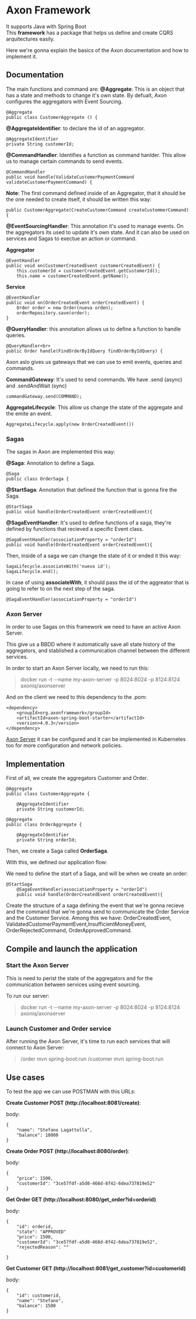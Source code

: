 # Axon Framework
It supports Java with Spring Boot<br>
This **framework** has a package that helps us define and create CQRS arquitectures easily.

Here we're gonna explain the basics of the Axon documentation and how to implement it.

## Documentation
The main functions and command are:
**@Aggregate**: This is an object that has a state and methods to change it's own state. By defualt, Axon configures the aggregators with Event Sourcing.

```
@Aggregate
public class CustomerAggregate () {
```

**@AggregateIdentifier**: to declare the id of an aggregator.

```
@AggregateIdentifier
private String customerId;
```

**@CommandHandler**: Identifies a function as command hanlder. This allow us to manage certain commands to send events.
```
@CommandHandler
public void handle(ValidateCustomerPaymentCommand validateCustomerPaymentCommand) {
```

**Note**: The first command defined inside of an Aggregator, that it should be the one needed to create itself, it should be written this way:

```@CommandHandler
public CustomerAggregate(CreateCustomerCommand createCustommerCommand) {
```

**@EventSourcingHandler**: This annotation it's used to manage events. On the aggregators its used to update it's own state. And it can also be used on services and Sagas to exectue an action or command.

**Aggregator**

```
@EventHandler
public void on(CustomerCreatedEvent customerCreatedEvent) { 
    this.customerId = customerCreatedEvent.getCustomerId();
    this.name = customerCreatedEvent.getName();
```

**Service**

```
@EventHandler
public void on(OrderCreatedEvent orderCreatedEvent) {
    Order order = new Order(nueva orden); 
    orderRepository.save(order);
}
```

**@QueryHandler**: this annotation allows us to define a function to handle queries.

```
@QueryHandler<br>
public Order handle(FindOrderByIdQuery findOrderByIdQuery) {
```

Axon aslo gives us gateways that we can use to emit events, queries and commands. 

**CommandGateway**: It's used to send commands. We have .send (async) and .sendAndWait (sync)

```
commandGateway.send(COMMAND);
```

**AggregateLifecycle**: This allow us change the state of the aggregate and the emite an event.

```
AggregateLifecycle.apply(new OrderCreatedEvent())
```

### Sagas
The sagas in Axon are implemented this way:

**@Saga**: Annotation to define a Saga.

```
@Saga
public class OrderSaga {
```

**@StartSaga**: Annotation that defined the function that is gonna fire the Saga.

```
@StartSaga
public void handle(OrderCreatedEvent orderCreatedEvent){
```

**@SagaEventHandler**: It's used to define functions of a saga, they're defined by functions that recieved a specific Event class.

```
@SagaEventHandler(associationProperty = "orderId")
public void handle(OrderCreatedEvent orderCreatedEvent){
```

Then, inside of a saga we can change the state of it or ended it this way:

```
SagaLifecycle.associateWith('nuevo id');
SagaLifecycle.end();
```
In case of using **associateWith**, it should pass the id of the aggreator that is going to refer to on the next step of the saga.

```
@SagaEventHandler(associationProperty = "orderId")
```

### Axon Server

In order to use Sagas on this framework we need to have an active Axon Server.

This give us a BBDD where it automatically save all state history of the aggregators, and stablished a communication channel between the different services.

In order to start an Axon Server locally, we need to run this:

> docker run -t --name my-axon-server -p 8024:8024 -p 8124:8124 axoniq/axonserver

And on the client we need to this dependency to the .pom:

```
<dependency>
    <groupId>org.axonframework</groupId> 
    <artifactId>axon-spring-boot-starter</artifactId> 
    <version>4.0.3</version>
</dependency>
``` 

[Axon Server](https://docs.axoniq.io/reference-guide/axon-server/introduction) it can be configured and it can be implemented in Kubernetes too for more configuration and network policies.

## Implementation

First of all, we create the aggregators Customer and Order.

```
@Aggregate
public class CustomerAggregate {

	@AggregateIdentifier
    private String customerId;
```

```
@Aggregate
public class OrderAggregate {

	@AggregateIdentifier
    private String orderId;
```

Then, we create a Saga called **OrderSaga**.

With this, we defined our application flow:

We need to define the start of a Saga, and will be when we create an order:
```
@StartSaga
    @SagaEventHandler(associationProperty = "orderId")
    public void handle(OrderCreatedEvent orderCreatedEvent){
```

Create the structure of a saga defining the event that we're gonna recieve and the command that we're gonna send to communicate the Order Service and the Customer Service. Among this we have: OrderCreatedEvent, ValidatedCustomerPaymentEvent,InsufficientMoneyEvent, OrderRejectedCommand, OrderApprovedCommand.

## Compile and launch the application

### Start the Axon Server
This is need to perist the state of the aggregators and for the communication between services using event sourcing.

To run our server:
> docker run -t --name my-axon-server -p 8024:8024 -p 8124:8124 axoniq/axonserver

### Launch Customer and Order service
After running the Axon Server, it's time to run each services that will connect to Axon Server:
> /order mvn spring-boot:run
> /customer mvn spring-boot:run

## Use cases
To test the app we can use POSTMAN with this URLs:

**Create Customer POST (http://localhost:8081/create)**:

body:
```
{
    "name": "Stefano Lagattolla",
    "balance": 18000
}
```
**Create Order POST (http://localhost:8080/order)**:

body:
```
{
    "price": 1500,
    "customerId": "3ce57fdf-a5d0-468d-8f42-6dea737819e52"
}
```
**Get Order GET (http://localhost:8080/get_order?id=orderid)**

body:
```
{
    "id": orderid,
    "state": "APPROVED"
    "price": 1500,
    "customerId": "3ce57fdf-a5d0-468d-8f42-6dea737819e52",
    "rejectedReason": ""
    
}
```

**Get Customer GET (http://localhost:8081/get_customer?id=customerid)**

body:
```
{
    "id": customerid,
    "name": "Stefano",
    "balance": 1500
}
```


